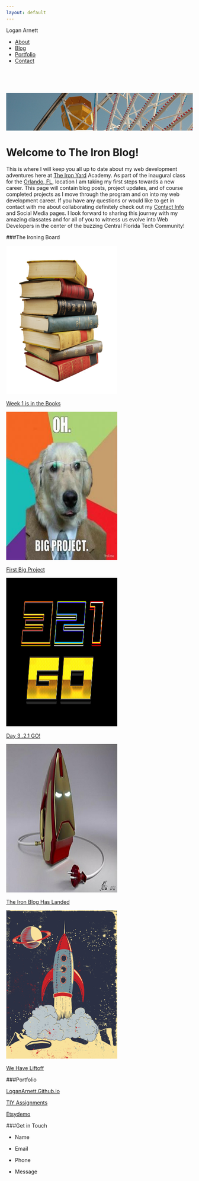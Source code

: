 ```yaml
---
layout: default
---
```



<div id="navbar" >
    <p id="mainname"> Logan Arnett</p>
    <div id="navbar-right">
    <ul id="nav">
        <li><a href="http://loganarnett.github.io/">About</a></li>
        <li><a href="http://loganarnett.github.io/">Blog</a></li>
        <li><a href="https://github.com/LoganArnett?tab=repositories">Portfolio</a></li>
        <li><a href="http://loganarnett.github.io/">Contact</a></li>
    </ul>
    </div>
</div>

<p><br />
<br />
<br /></p>
<div id="banner"><img src="images/ferriswheel2.jpg" alt="" width="auto"></div>

# Welcome to The Iron Blog!
This is where I will keep you all up to date about my web development
adventures here at [The Iron Yard](http://theironyard.com/) Academy. As part
of the inaugural class for the [Orlando, FL](http://theironyard.com/locations/orlando/), location I
am taking my first steps towards a new career. This page will contain blog posts,
project updates, and of course completed projects as I move through the program
and on into my web development career. If you have any questions or would like 
to get in contact with me about collaborating definitely check out my [Contact Info](#contact)
and Social Media pages. I look forward to sharing this journey with my amazing
classates and for all of you to witness us evolve into Web Developers in the 
center of the buzzing Central Florida Tech Community!

###The Ironing Board

<a href="http://loganarnett.github.io/2014/09/26/Week-1-is-in-the-Books"><img src="images/books.jpg" alt="" width="300" height="400"></a>

[Week 1 is in the Books](http://loganarnett.github.io/2014/09/26/Week-1-is-in-the-Books)

<a href="http://loganarnett.github.io/2014/09/25/First-Big-Project"><img src="images/dogproject.jpg" alt="" width="300" height="400"></a>

[First Big Project](http://loganarnett.github.io/2014/09/25/First-Big-Project)

<a href="http://loganarnett.github.io/2014/09/24/Day-3-2-1-Go"><img src="images/321go.jpg" alt="" width="300" height="400"></a>

[Day 3..2.1 GO!](/2014/09/24/Day-3-2-1-Go)

<a href="http://loganarnett.github.io/2014/09/23/The-Iron-Blog-Has-Landed"><img src="images/ironman.jpg" alt="" width="300" height="400"></a>

[The Iron Blog Has Landed](/2014/09/23/The-Iron-Blog-Has-Landed)

<a href="http://loganarnett.github.io/2014/09/22/We-Have-Liftoff"><img src="images/liftoff.png" alt="" width="300" height="400"></a>

[We Have Liftoff](/2014/09/22/We-Have-Liftoff)




###Portfolio

[LoganArnett.Github.io](https://github.com/LoganArnett/LoganArnett.github.io)

[TIY Assignments](https://github.com/LoganArnett/TIY-Assignments)

[Etsydemo](https://github.com/LoganArnett/etsydemo)



###Get in Touch

* Name

* Email
 
* Phone

* Message






